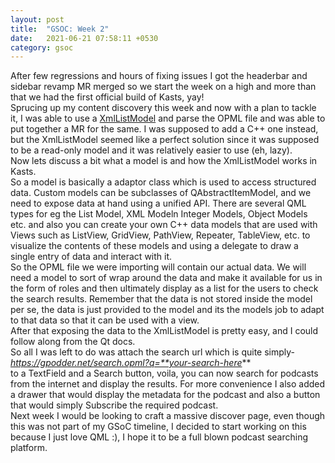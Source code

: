 ```yaml
---
layout: post
title:  "GSOC: Week 2"
date:   2021-06-21 07:58:11 +0530
category: gsoc
---
```

After few regressions and hours of fixing issues I got the headerbar and sidebar revamp MR merged so we start the week on a high and more than that we had the first official build of Kasts, yay!  
Sprucing up my content discovery this week and now with a plan to tackle it, I was able to use a [XmlListModel](https://doc.qt.io/qt-5/qml-qtquick-xmllistmodel-xmllistmodel.html) and parse the OPML file and was able to put together a MR for the same. I was supposed to add a C++ one instead, but the XmlListModel seemed like a perfect solution since it was supposed to be a read-only model and it was relatively easier to use (eh, lazy).  
Now lets discuss a bit what a model is and  how the XmlListModel works in Kasts.  
So a model is basically a adaptor class which is used to access structured data. Custom models can be subclasses of QAbstractItemModel, and we need to expose data at hand using a unified API. There are several QML types for eg the List Model, XML Modeln Integer Models, Object Models etc. and also you can create your own C++ data models that are used with Views such as ListView, GridView, PathView, Repeater, TableView, etc. to visualize the contents of these models and using a delegate to draw a single entry of data and interact with it.  
So the OPML file we were importing will contain our actual data. We will need a model to sort of wrap around the data and make it available for us in the form of roles and then ultimately display as a list for the users to check the search results. Remember that the data is not stored inside the model per se, the data is just provided to the model and its the models job to adapt to that data so that it can be used with a view.  
After that exposing the data to the XmlListModel is pretty easy, and I could follow along from the Qt docs.  
So all I was left to do was attach the search url which is quite simply-  
*https://gpodder.net/search.opml?q=**your-search-here***  
to a TextField and a Search button, voila, you can now search for podcasts from the internet and display the results. For more convenience I also added a drawer that would display the metadata for the podcast and also a button that would simply Subscribe the required podcast.  
Next week I would be looking to craft a massive discover page, even though this was not part of my GSoC timeline, I decided to start working on this because I just love QML :), I hope it to be a full blown podcast searching platform.